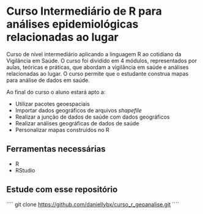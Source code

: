 # Curso Intermediário de R para análises epidemiológicas relacionadas ao lugar

Curso de nível intermediário aplicando a linguagem R ao cotidiano da Vigilância em Saúde. O curso foi dividido em 4 módulos, representados por aulas, teóricas e práticas, que abordam a vigilância em saúde e análises relacionadas ao lugar. O curso permite que o estudante construa mapas para análise de dados em saúde. 

Ao final do curso o aluno estará apto a:

- Utilizar pacotes geoespaciais 
- Importar dados geográficos de arquivos *shapefile*
- Realizar a junção de dados de saúde com dados geográficos
- Realizar análises geográficas de dados de saúde
- Personalizar mapas construídos no R

## Ferramentas necessárias

- R
- RStudio

## Estude com esse repositório

´´´´
git clone https://github.com/daniellybx/curso_r_geoanalise.git
´´´´

